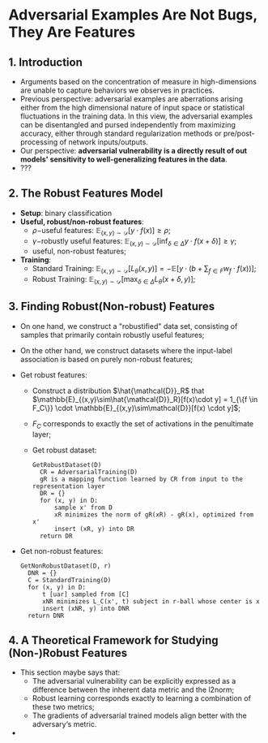 # Adversarial Examples Are Not Bugs, They Are Features

## 1. Introduction

- Arguments based on the concentration of measure in high-dimensions are unable to capture behaviors  we observes in practices.
- Previous perspective: adversarial examples are aberrations arising either from the high dimensional nature of input space or statistical fluctuations in the training data.  In this view, the adversarial examples can be disentangled and pursed independently from maximizing accuracy, either through standard regularization methods or pre/post-processing of network inputs/outputs.
- Our perspective: **adversarial vulnerability is a directly result of out models' sensitivity to well-generalizing features in the data**. 
- ???

## 2. The Robust Features Model

- **Setup**: binary classification
- **Useful, robust/non-robust features**:
  - $\rho-$useful features: $\mathbb{E}_{(x,y)\sim\mathcal{D}}[y\cdot f(x)] \ge \rho$;
  - $\gamma-$robustly useful features: $\mathbb{E}_{(x,y)\sim\mathcal{D}}[\inf_{\delta\in\Delta} y \cdot f(x+\delta)] \ge \gamma$;
  - useful, non-robust features;
- **Training**:
  - Standard Training: $\mathbb{E}_{(x,y)\sim\mathcal{D}}[L_\theta(x, y)] = -\mathbb E [y\cdot(b + \sum_{f\in F}w_f \cdot f(x))]$;
  - Robust Training: $\mathbb{E}_{(x,y)\sim\mathcal{D}}[\max_{\delta\in\Delta}L_\theta(x+\delta, y)]$;

## 3. Finding Robust(Non-robust) Features

- On one hand, we construct a "robustified" data set, consisting of samples that primarily contain robustly useful features;

- On the other hand, we construct datasets where the input-label association is based on purely non-robust features;

- Get robust features:

  - Construct a distribution $\hat{\mathcal{D}}_R$ that $\mathbb{E}_{(x,y)\sim\hat{\mathcal{D}}_R}[f(x)\cdot y] = 1_{\{f \in F_C\}} \cdot \mathbb{E}_{(x,y)\sim\mathcal{D}}[f(x) \cdot y]$;
  - $F_C$ corresponds to exactly the set of activations in the penultimate layer;
  - Get robust dataset:

      ```pseudocode
      GetRobustDataset(D)
        CR = AdversarialTraining(D)
        gR is a mapping function learned by CR from input to the representation layer
        DR = {}
        for (x, y) in D:
            sample x' from D
            xR minimizes the norm of gR(xR) - gR(x), optimized from x'
            insert (xR, y) into DR
        return DR
      ```
  
- Get non-robust features:

  ```pseudocode
  GetNonRobustDataset(D, r)
  	DNR = {}
  	C = StandardTraining(D)
  	for (x, y) in D:
  		t [uar] sampled from [C]
  		xNR minimizes L_C(x', t) subject in r-ball whose center is x
  		insert (xNR, y) into DNR
  	return DNR
  ```

## 4. A Theoretical Framework for Studying (Non-)Robust Features

- This section maybe says that:
  - The adversarial vulnerability can be explicitly expressed as a difference between the inherent data metric and the l2norm;
  - Robust learning corresponds exactly to learning a combination of these two metrics;
  - The gradients of adversarial trained models align better with the adversary‘s metric.
- 